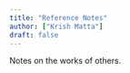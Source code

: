 ```yaml
---
title: "Reference Notes"
author: ["Krish Matta"]
draft: false
---
```


Notes on the works of others.
